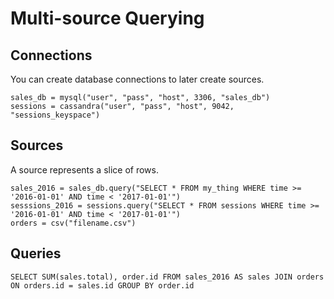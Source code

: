 # Multi-source Querying

## Connections

You can create database connections to later create sources.

    sales_db = mysql("user", "pass", "host", 3306, "sales_db")
    sessions = cassandra("user", "pass", "host", 9042, "sessions_keyspace")

## Sources

A source represents a slice of rows.

    sales_2016 = sales_db.query("SELECT * FROM my_thing WHERE time >= '2016-01-01' AND time < '2017-01-01'")
    sesssions_2016 = sessions.query("SELECT * FROM sessions WHERE time >= '2016-01-01' AND time < '2017-01-01'")
    orders = csv("filename.csv")

## Queries

    SELECT SUM(sales.total), order.id FROM sales_2016 AS sales JOIN orders ON orders.id = sales.id GROUP BY order.id
